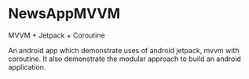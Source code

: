 # NewsAppMVVM
MVVM + Jetpack + Coroutine

An android app which demonstrate uses of android jetpack, mvvm with coroutine.
It also demonstrate the modular approach to build an android application.
